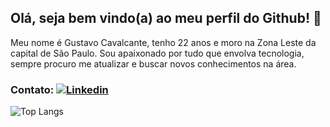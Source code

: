 ## Olá, seja bem vindo(a) ao meu perfil do Github! 👋

   Meu nome é Gustavo Cavalcante, tenho 22 anos e moro na Zona Leste da capital de São Paulo. Sou apaixonado por tudo que envolva tecnologia, sempre procuro me atualizar e buscar novos conhecimentos na área.
   ### Contato: [![Linkedin](https://img.shields.io/badge/-LinkedIn-0e76a8?style=flat-square&logo=Linkedin&logoColor=white&link=https://www.linkedin.com/in/gustavo-cavalcante-ferreira-2a172b1a0/)](https://www.linkedin.com/in/gustavo-cavalcante-ferreira-2a172b1a0/)


   
   ![Top Langs](https://github-readme-stats.vercel.app/api/top-langs/?username=gustavocavalcant&layout=compact&theme=tokyonight)
   

<!--
**GustavoCavalcant/GustavoCavalcant** is a ✨ _special_ ✨ repository because its `README.md` (this file) appears on your GitHub profile.

Here are some ideas to get you started:

- 🔭 I’m currently working on ...
- 🌱 I’m currently learning ...
- 👯 I’m looking to collaborate on ...
- 🤔 I’m looking for help with ...
- 💬 Ask me about ...
- 📫 How to reach me: ...
- 😄 Pronouns: ...
- ⚡ Fun fact: ...
-->
